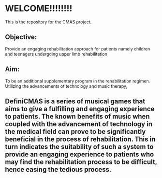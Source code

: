 # WELCOME!!!!!!!!
This is the repository for the CMAS project.
## Objective:
Provide an engaging rehabilitation approach for patients namely children and teenagers undergoing upper limb rehabilitation
## Aim: 
To be an additional supplementary program in the rehabilitation regimen. Utilizing the advancements of technology and music therapy, 

## DefiniCMAS is a series of musical games that aims to give a fulfilling and engaging experience to patients. The known benefits of music when coupled with the advancement of technology in the  medical field can prove to be significantly beneficial in the process of rehabilitation. This in turn indicates the suitability of such a system to provide an engaging experience to patients who may find the rehabilitation process to be difficult, hence easing the tedious process.
<!--stackedit_data:
eyJoaXN0b3J5IjpbMTExMDcyMzYyOSw3MzA5OTgxMTZdfQ==
-->